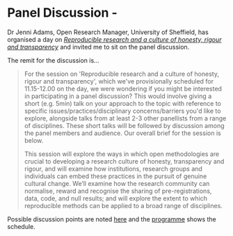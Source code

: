 # Panel Discussion -

Dr Jenni Adams, Open Research Manager, University of Sheffield, has organised a day on [_Reproducible research and a
culture of honesty, rigour and
transparency_](https://docs.google.com/document/d/1tCexuUiaGawAxTqNHi02amcfKO-XzPJuC10EIwbhOik/edit) and invited me to
sit on the panel discussion.

The remit for the discussion is...

> For the session on  'Reproducible research and a culture of honesty, rigour and transparency', which we've
> provisionally scheduled for 11.15-12.00 on the day, we were wondering if you might be interested in participating in a
> panel discussion? This would involve giving a short (e.g. 5min) talk on your approach to the topic with reference to
> specific issues/practices/disciplinary concerns/barriers you'd like to explore, alongside talks from at least 2-3
> other panellists from a range of disciplines. These short talks will be followed by discussion among the panel members
> and audience. Our overall brief for the session is below.
>
> This session will explore the ways in which open methodologies are crucial to developing a research culture of
> honesty, transparency and rigour, and will examine how institutions, research groups and individuals can embed these
> practices in the pursuit of genuine cultural change. We’ll examine how the research community can normalise, reward
> and recognise the sharing of pre-registrations, data, code, and null results; and will explore the extent to which
> reproducible methods can be applied to a broad range of disciplines.

Possible discussion points are noted
[here](https://docs.google.com/document/d/14zHI6NVBLyc2gbSL8rwwOUESnjLATd7HGgd4zWyUSuQ/edit) and the
[programme](https://docs.google.com/document/d/1tCexuUiaGawAxTqNHi02amcfKO-XzPJuC10EIwbhOik/edit) shows the schedule.

